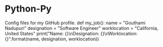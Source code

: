 # Python-Py
Config files for my GitHub profile.
def my_job():
    name = "Gouthami Nadupuri"
    designation = "Software Engineer"
    worklocation = "California, United States"
    print("Name: {}\nDesignation: {}\nWorklocation: {}".format(name, designation, worklocation))
